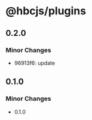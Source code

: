 # @hbcjs/plugins

## 0.2.0

### Minor Changes

- 96913f6: update

## 0.1.0

### Minor Changes

- 0.1.0
